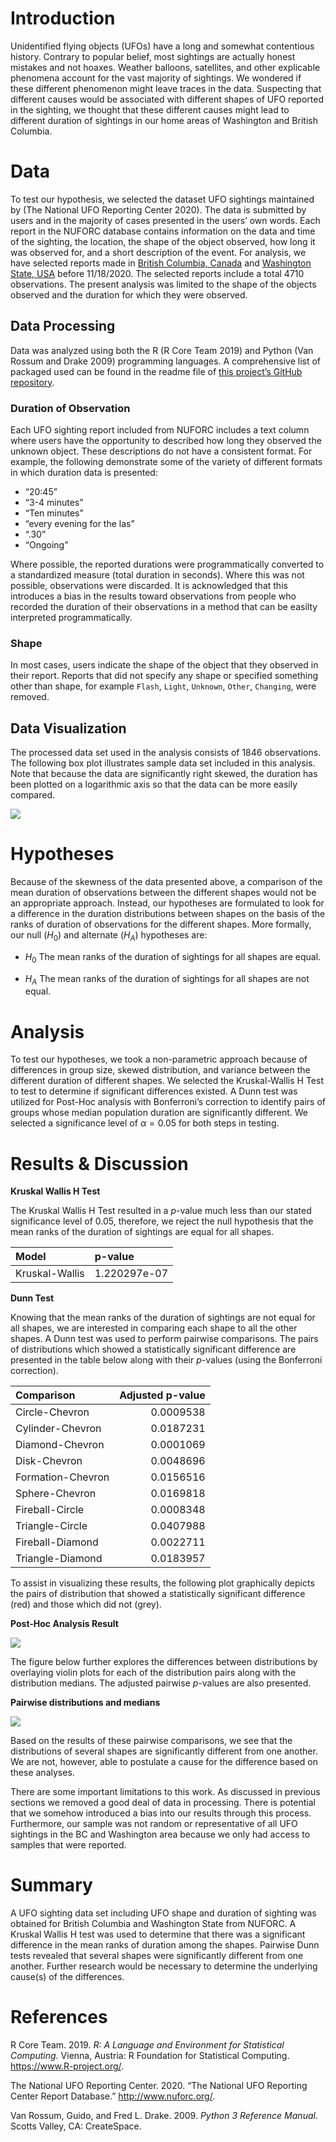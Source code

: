Introduction
============

Unidentified flying objects (UFOs) have a long and somewhat contentious
history. Contrary to popular belief, most sightings are actually honest
mistakes and not hoaxes. Weather balloons, satellites, and other
explicable phenomena account for the vast majority of sightings. We
wondered if these different phenomenon might leave traces in the data.
Suspecting that different causes would be associated with different
shapes of UFO reported in the sighting, we thought that these different
causes might lead to different duration of sightings in our home areas
of Washington and British Columbia.

Data
====

To test our hypothesis, we selected the dataset UFO sightings maintained
by (The National UFO Reporting Center 2020). The data is submitted by
users and in the majority of cases presented in the users’ own words.
Each report in the NUFORC database contains information on the data and
time of the sighting, the location, the shape of the object observed,
how long it was observed for, and a short description of the event. For
analysis, we have selected reports made in [British Columbia,
Canada](http://www.nuforc.org/webreports/ndxlBC.html) and [Washington
State, USA](http://www.nuforc.org/webreports/ndxlWA.html) before
11/18/2020. The selected reports include a total 4710 observations. The
present analysis was limited to the shape of the objects observed and
the duration for which they were observed.

Data Processing
---------------

Data was analyzed using both the R (R Core Team 2019) and Python (Van
Rossum and Drake 2009) programming languages. A comprehensive list of
packaged used can be found in the readme file of [this project’s GitHub
repository](https://github.com/UBC-MDS/out_of_this_world).

### Duration of Observation

Each UFO sighting report included from NUFORC includes a text column
where users have the opportunity to described how long they observed the
unknown object. These descriptions do not have a consistent format. For
example, the following demonstrate some of the variety of different
formats in which duration data is presented:

-   “20:45”
-   “3-4 minutes”
-   “Ten minutes”
-   “every evening for the las”
-   “.30”
-   “Ongoing”

Where possible, the reported durations were programmatically converted
to a standardized measure (total duration in seconds). Where this was
not possible, observations were discarded. It is acknowledged that this
introduces a bias in the results toward observations from people who
recorded the duration of their observations in a method that can be
easilty interpreted programmatically.

### Shape

In most cases, users indicate the shape of the object that they observed
in their report. Reports that did not specify any shape or specified
something other than shape, for example `Flash`, `Light`, `Unknown`,
`Other`, `Changing`, were removed.

Data Visualization
------------------

The processed data set used in the analysis consists of 1846
observations. The following box plot illustrates sample data set
included in this analysis. Note that because the data are significantly
right skewed, the duration has been plotted on a logarithmic axis so
that the data can be more easily compared.

![](../results/ufo_duration_distribution.png)

Hypotheses
==========

Because of the skewness of the data presented above, a comparison of the
mean duration of observations between the different shapes would not be
an appropriate approach. Instead, our hypotheses are formulated to look
for a difference in the duration distributions between shapes on the
basis of the ranks of duration of observations for the different shapes.
More formally, our null (*H*<sub>0</sub>) and alternate
(*H*<sub>*A*</sub>) hypotheses are:

-   *H*<sub>0</sub> The mean ranks of the duration of sightings for all
    shapes are equal.

-   *H*<sub>*A*</sub> The mean ranks of the duration of sightings for
    all shapes are not equal.

Analysis
========

To test our hypotheses, we took a non-parametric approach because of
differences in group size, skewed distribution, and variance between the
different duration of different shapes. We selected the Kruskal-Wallis H
Test to test to determine if significant differences existed. A Dunn
test was utilized for Post-Hoc analysis with Bonferroni’s correction to
identify pairs of groups whose median population duration are
significantly different. We selected a significance level of *α* = 0.05
for both steps in testing.

Results & Discussion
====================

**Kruskal Wallis H Test**

The Kruskal Wallis H Test resulted in a *p*-value much less than our
stated significance level of 0.05, therefore, we reject the null
hypothesis that the mean ranks of the duration of sightings are equal
for all shapes.

| Model          | p-value      |
|:---------------|:-------------|
| Kruskal-Wallis | 1.220297e-07 |

**Dunn Test**

Knowing that the mean ranks of the duration of sightings are not equal
for all shapes, we are interested in comparing each shape to all the
other shapes. A Dunn test was used to perform pairwise comparisons. The
pairs of distributions which showed a statistically significant
difference are presented in the table below along with their *p*-values
(using the Bonferroni correction).

| Comparison        |  Adjusted p-value|
|:------------------|-----------------:|
| Circle-Chevron    |         0.0009538|
| Cylinder-Chevron  |         0.0187231|
| Diamond-Chevron   |         0.0001069|
| Disk-Chevron      |         0.0048696|
| Formation-Chevron |         0.0156516|
| Sphere-Chevron    |         0.0169818|
| Fireball-Circle   |         0.0008348|
| Triangle-Circle   |         0.0407988|
| Fireball-Diamond  |         0.0022711|
| Triangle-Diamond  |         0.0183957|

To assist in visualizing these results, the following plot graphically
depicts the pairs of distribution that showed a statistically
significant difference (red) and those which did not (grey).

**Post-Hoc Analysis Result**

![](../results/pairwise_plt.png)

The figure below further explores the differences between distributions
by overlaying violin plots for each of the distribution pairs along with
the distribution medians. The adjusted pairwise *p*-values are also
presented.

**Pairwise distributions and medians**

![](../results/median_plt.png)

Based on the results of these pairwise comparisons, we see that the
distributions of several shapes are significantly different from one
another. We are not, however, able to postulate a cause for the
difference based on these analyses.

There are some important limitations to this work. As discussed in
previous sections we removed a good deal of data in processing. There is
potential that we somehow introduced a bias into our results through
this process. Furthermore, our sample was not random or representative
of all UFO sightings in the BC and Washington area because we only had
access to samples that were reported.

Summary
=======

A UFO sighting data set including UFO shape and duration of sighting was
obtained for British Columbia and Washington State from NUFORC. A
Kruskal Wallis H test was used to determine that there was a significant
difference in the mean ranks of duration among the shapes. Pairwise Dunn
tests revealed that several shapes were significantly different from one
another. Further research would be necessary to determine the underlying
cause(s) of the differences.

References
==========

R Core Team. 2019. *R: A Language and Environment for Statistical
Computing*. Vienna, Austria: R Foundation for Statistical Computing.
<https://www.R-project.org/>.

The National UFO Reporting Center. 2020. “The National UFO Reporting
Center Report Database.” <http://www.nuforc.org/>.

Van Rossum, Guido, and Fred L. Drake. 2009. *Python 3 Reference Manual*.
Scotts Valley, CA: CreateSpace.
